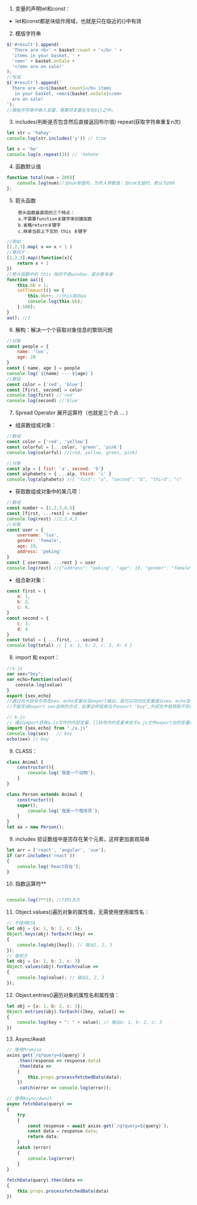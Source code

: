 1. 变量的声明let和const：
* let和const都是块级作用域，也就是只在临近的{}中有效
2. 模版字符串
```javascript
$('#result').append(
  'There are <b>' + basket.count + '</b> ' +
  'items in your basket, ' +
  '<em>' + basket.onSale +
  '</em> are on sale!'
);
//写成
$('#result').append(`
  There are <b>${basket.count}</b> items
   in your basket, <em>${basket.onSale}</em>
  are on sale!
`);
//模板字符串中嵌入变量，需要将变量名写在${}之中。
```
3. includes(判断是否包含然后直接返回布尔值)  repeat(获取字符串重复n次)
```javascript
let str = 'hahay'
console.log(str.includes('y')) // true

let s = 'he'
console.log(s.repeat(3)) // 'hehehe'
```
4. 函数默认值
```javascript
function total(num = 200){
    console.log(num)//当num有值时，为传入参数值；当num无值时，默认为200
};
```
5. 箭头函数

        箭头函数最直观的三个特点：
        a.不需要function关键字来创建函数
        b.省略return关键字
        c.继承当前上下文的 this 关键字

```javascript
//例如：
[1,2,3].map( x => x + 1 )
//等同于：
[1,2,3].map((function(x){
    return x + 1
})
//箭头函数中的 this 指的不是window，是对象本身
function aa(){
    this.bb = 1;
    setTimeout(() => {
        this.bb++; //this指向aa
        console.log(this.bb);
    },500);
}
aa(); //2
```
6. 解构：解决一个个获取对象信息的繁琐问题
```javascript
//对象
const people = {
    name: 'lux',
    age: 20
}
const { name, age } = people
console.log(`${name} --- ${age}`)
//数组
const color = ['red', 'blue']
const [first, second] = color
console.log(first) //'red'
console.log(second) //'blue'

```
7. Spread Operator 展开运算符（也就是三个点 ... ）
* 组装数组或对象：
```javascript
//数组
const color = ['red', 'yellow']
const colorful = [...color, 'green', 'pink']
console.log(colorful) //[red, yellow, green, pink]

//对象
const alp = { fist: 'a', second: 'b'}
const alphabets = { ...alp, third: 'c' }
console.log(alphabets) //{ "fist": "a", "second": "b", "third": "c"
```
* 获取数组或对象中的某几项：
```javascript
//数组
const number = [1,2,3,4,5]
const [first, ...rest] = number
console.log(rest) //2,3,4,5
//对象
const user = {
    username: 'lux',
    gender: 'female',
    age: 19,
    address: 'peking'
}
const { username, ...rest } = user
console.log(rest) //{"address": "peking", "age": 19, "gender": "female"}
```
* 组合新对象：
```javascript
const first = {
    a: 1,
    b: 2,
    c: 6,
}
const second = {
    c: 3,
    d: 4
}
const total = { ...first, ...second }
console.log(total) // { a: 1, b: 2, c: 3, d: 4 }
```
8. import 和 export：
```javascript
//a.js
var sex="boy";
var echo=function(value){
　　console.log(value)
}
export {sex,echo}  
//通过向大括号中添加sex，echo变量并且export输出，就可以将对应变量值以sex、echo变量标识符形式暴露给其他文件而被读取到
//不能写成export sex这样的方式，如果这样就相当于export "boy",外部文件就获取不到该文件的内部变量sex的值，因为没有对外输出变量接口,只是输出的字符串。

// b.js
// 通过import获取a.js文件的内部变量，{}括号内的变量来自于a.js文件export出的变量标识符。
import {sex,echo} from "./a.js" 
console.log(sex)   // boy
echo(sex) // boy
```
9. CLASS：
```javascript
class Animal {
    constructor(){
        console.log('我是一个动物');
    }
}

class Person extends Animal {
    constructor(){
    super();
        console.log('我是一个程序员');
    }
}
let aa = new Person();
```
9. includes  验证数组中是否存在某个元素，这样更加直观简单
```javascript
let arr = ['react', 'angular', 'vue'];
if (arr.includes('react'))
{
    console.log('React存在');
}
```
10. 指数运算符**
```javascript
```
```javascript
console.log(7**3); //7的3次方
```
11. Object.values()遍历对象的属性值，无需使用使用属性名：
```javascript
// 不使用ES8
let obj = {a: 1, b: 2, c: 3};
Object.keys(obj).forEach((key) =>
{
    console.log(obj[key]); // 输出1, 2, 3
});
// 等同于
let obj = {a: 1, b: 2, c: 3}
Object.values(obj).forEach(value =>
{
    console.log(value); // 输出1, 2, 3
});

```
12. Object.entries()遍历对象的属性名和属性值：
```javascript
let obj = {a: 1, b: 2, c: 3};
Object.entries(obj).forEach(([key, value]) =>
{
    console.log(key + ": " + value); // 输出a: 1, b: 2, c: 3
})
```
13. Async/Await
```javascript
// 使用Promise
axios.get(`/q?query=${query}`)
    .then(response => response.data)
    .then(data =>
    {
        this.props.processfetchedData(data);
    })
    .catch(error => console.log(error));

// 使用Async/Await
async fetchData(query) =>
{
    try
    {
        const response = await axios.get(`/q?query=${query}`);
        const data = response.data;
        return data;
    }
    catch (error)
    {
        console.log(error)
    }
}
 
fetchData(query).then(data =>
{
    this.props.processfetchedData(data)
})

```